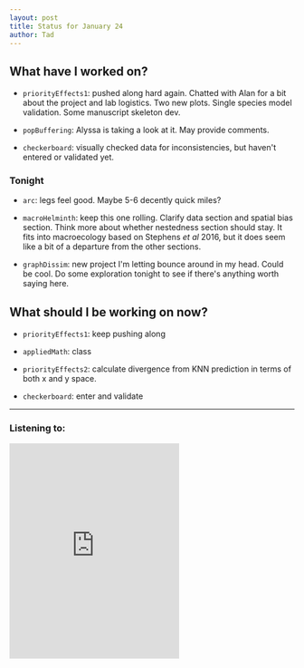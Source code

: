 ```yaml
---
layout: post 
title: Status for January 24 
author: Tad
---
```

 
## What have I worked on?
 
* `priorityEffects1`: pushed along hard again. Chatted with Alan for a bit about the project and lab logistics. Two new plots. Single species model validation. Some manuscript skeleton dev.

* `popBuffering`: Alyssa is taking a look at it. May provide comments. 

* `checkerboard`: visually checked data for inconsistencies, but haven't entered or validated yet.





### Tonight 

* `arc`: legs feel good. Maybe 5-6 decently quick miles?

* `macroHelminth`: keep this one rolling. Clarify data section and spatial bias section. Think more about whether nestedness section should stay. It fits into macroecology based on Stephens _et al_ 2016, but it does seem like a bit of a departure from the other sections. 

* `graphDissim`: new project I'm letting bounce around in my head. Could be cool. Do some exploration tonight to see if there's anything worth saying here. 




## What should I be working on now? 

* `priorityEffects1`: keep pushing along

* `appliedMath`: class

* `priorityEffects2`: calculate divergence from KNN prediction in terms of both x and y space. 

* `checkerboard`: enter and validate


  


 
--- 
 

### Listening to: 
 <iframe src='https://embed.spotify.com/?uri=spotify%3Atrack%3A7ofZgS5xDW0XodfjaXWvZG' width='300' height='380' frameborder='0' allowtransparency='true'></iframe> 
 <i class='fa fa-code' style='color:pink'></i> 
